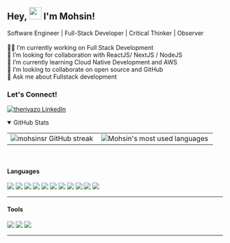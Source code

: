 ## Hey, <img src="https://github.com/TheDudeThatCode/TheDudeThatCode/blob/master/Assets/Hi.gif" width="29px"> I'm Mohsin!
Software Engineer | Full-Stack Developer | Critical Thinker | Observer<br><br>👨‍💻 I’m currently working on Full Stack Development<br>🔭 I’m looking for collaboration with ReactJS/ NextJS / NodeJS<br>🌱 I’m currently learning Cloud Native Development and AWS<br>💞️ I’m looking to collaborate on open source and GitHub<br>💬 Ask me about Fullstack development

### Let's Connect! 
[![theriyazo LinkedIn][1.1]][1]

[1.1]: https://1.bp.blogspot.com/-jiWIubNhosI/YS5piJx5tHI/AAAAAAAAjVo/s_UAEno0cbwTHZwVRFg-NQPWHf6v9cC_QCLcBGAsYHQ/s56/theriyazo%2Blinkedin.png
[1]: https://www.linkedin.com/in/mohsin-sabir/

<details open>
    <summary>GitHub Stats</summary>
    <table>
        <tr>
            <td>
                <img align="left" src="http://github-readme-streak-stats.herokuapp.com?user=mohsinsr&theme=dark&date_format=M%20j%5B%2C%20Y%5D&ring=69DF69&fire=69DF69&currStreakLabel=69DF69&background=0D1117" alt="mohsinsr GitHub streak"/>
            </td>
            <td>
<img align="left" src="https://github-readme-stats.vercel.app/api/top-langs/?username=mohsinsr&layout=compact&title_color=69DF69&text_color=FFFFFF&icon_color=69DF69&bg_color=0D1117" alt="Mohsin's most used languages"/>
            </td>
        </tr>
    </table>
</details>
<br>


#### Languages
![](https://img.shields.io/badge/-React-61DAFB?style=flat&logo=react&logoColor=3c3c3c)
![](https://img.shields.io/badge/-Redux-purple?logo=redux&logoColor=white&style=flat)
![](https://img.shields.io/badge/-Node-darkgreen?logo=node.js&logoColor=white&style=flat)
![](https://img.shields.io/badge/Next-black?style=flat&logo=next.js&logoColor=white)
![](https://img.shields.io/badge/-JavaScript-F7DF1E?style=flat&logo=javascript&logoColor=3c3c3c)
![](https://img.shields.io/badge/Typescript-%23007ACC.svg?style=flat&logo=typescript&logoColor=white)
![](https://img.shields.io/badge/-HTML-red?logo=html5&logoColor=white&style=flat)
![](https://img.shields.io/badge/-CSS-blue?logo=css3&logoColor=white&style=flat)
![](https://img.shields.io/badge/-GraphQL-pink?logo=GraphQL&logoColor=white&style=flat)
![](https://img.shields.io/badge/-Express-black?logo=Express&logoColor=white&style=flat)
![](https://img.shields.io/badge/-Appollo_GraphQL-purple?logo=appollo&logoColor=white&style=flat)

<hr/>

#### Tools
![](https://img.shields.io/badge/-Postman-FFFFFF?logo=postman&logoColor=orange&style=flat)
![](https://img.shields.io/badge/-Git-white?logo=git&logoColor=red&style=flat)
![](https://img.shields.io/badge/-Jira-white?logo=jira&logoColor=blue&style=flat)

<hr/>
